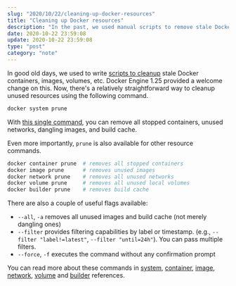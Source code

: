```yaml
---
slug: "2020/10/22/cleaning-up-docker-resources"
title: "Cleaning up Docker resources"
description: "In the past, we used manual scripts to remove stale Docker containers, images, volumes, etc. With Docker Engine 1.25, the prune command offers a simpler way to cleanup unused resources."
date: 2020-10-22 23:59:08
update: 2020-10-22 23:59:08
type: "post"
category: "note"
---
```


In good old days, we used to write [scripts to cleanup](https://stackoverflow.com/questions/32723111/how-to-remove-old-and-unused-docker-images) stale Docker containers, images, volumes, etc. Docker Engine 1.25 provided a welcome change on this. Now, there's a relatively straightforward way to cleanup unused resources using the following command.

```sh
docker system prune
```

With [this single command](https://docs.docker.com/engine/reference/commandline/system_prune/), you can remove all stopped containers, unused networks, dangling images, and build cache.

Even more importantly, `prune` is also available for other resource commands.

```sh
docker container prune  # removes all stopped containers
docker image prune      # removes unused images
docker network prune    # removes all unused networks
docker volume prune     # removes all unused local volumes
docker builder prune    # removes build cache
```

There are also a couple of useful flags available:

- `--all`, `-a` removes all unused images and build cache (not merely dangling ones)
- `--filter` provides filtering capabilities by label or timestamp. (e.g., `--filter "label!=latest"`, `--filter "until=24h"`). You can pass multiple filters.
- `--force`, `-f` executes the command without any confirmation prompt

You can read more about these commands in [system](https://docs.docker.com/engine/reference/commandline/system_prune/), [container](https://docs.docker.com/engine/reference/commandline/container_prune/), [image](https://docs.docker.com/engine/reference/commandline/image_prune/), [network](https://docs.docker.com/engine/reference/commandline/network_prune/), [volume](https://docs.docker.com/engine/reference/commandline/volume_prune/) and [builder](https://docs.docker.com/engine/reference/commandline/builder_prune/) references.
